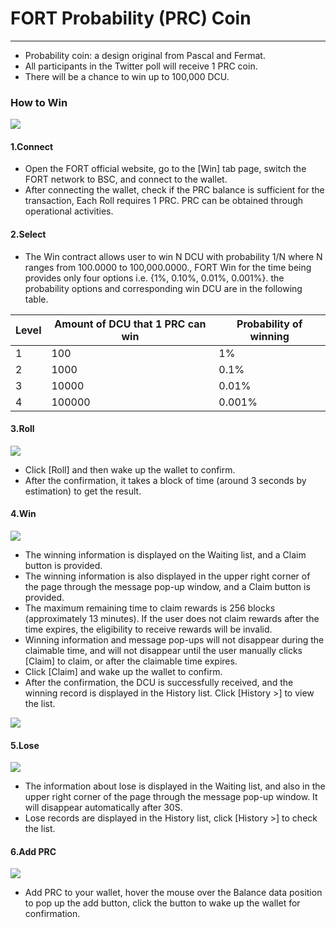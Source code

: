 # FORT Probability (PRC) Coin

---

- Probability coin: a design original from Pascal and Fermat.
- All participants in the Twitter poll will receive 1 PRC coin.
- There will be a chance to win up to 100,000 DCU.

### How to Win

![](../Image/PRC_1.jpg)

#### 1.Connect

- Open the FORT official website, go to the [Win] tab page, switch the FORT network to BSC, and connect to the wallet.
- After connecting the wallet, check if the PRC balance is sufficient for the transaction, Each Roll requires 1 PRC. PRC can be obtained through operational activities.

#### 2.Select

- The Win contract allows user to win N DCU with probability 1/N where N ranges from 100.0000 to 100,000.0000., FORT Win for the time being provides only four options i.e. {1%, 0.10%, 0.01%, 0.001%}. the probability options and corresponding win DCU are in the following table.

|Level|Amount of DCU that 1 PRC can win|Probability of winning|
|---|---|---|
|1|100|1%|
|2|1000|0.1%|
|3|10000|0.01%|
|4|100000|0.001%|

#### 3.Roll

![](../Image/PRC_2.jpg)

- Click [Roll] and then wake up the wallet to confirm.
- After the confirmation, it takes a block of time (around 3 seconds by estimation) to get the result.

#### 4.Win

![](../Image/PRC_3.jpg)

- The winning information is displayed on the Waiting list, and a Claim button is provided.
- The winning information is also displayed in the upper right corner of the page through the message pop-up window, and a Claim button is provided.
- The maximum remaining time to claim rewards is 256 blocks (approximately 13 minutes). If the user does not claim rewards after the time expires, the eligibility to receive rewards will be invalid.
- Winning information and message pop-ups will not disappear during the claimable time, and will not disappear until the user manually clicks [Claim] to claim, or after the claimable time expires.
- Click [Claim] and wake up the wallet to confirm.
- After the confirmation, the DCU is successfully received, and the winning record is displayed in the History list. Click [History >] to view the list.

![](../Image/PRC_4.jpg)

#### 5.Lose

![](../Image/PRC_5.jpg)

- The information about lose is displayed in the Waiting list, and also in the upper right corner of the page through the message pop-up window. It will disappear automatically after 30S.
- Lose records are displayed in the History list, click [History >] to check the list.

#### 6.Add PRC

![](../Image/PRC_6.jpg)

- Add PRC to your wallet, hover the mouse over the Balance data position to pop up the add button, click the button to wake up the wallet for confirmation.



